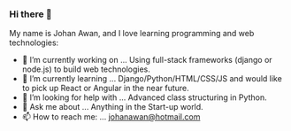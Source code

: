 ### Hi there 👋

My name is Johan Awan, and I love learning programming and web technologies:

- 🔭 I’m currently working on ...   Using full-stack frameworks (django or node.js) to build web technologies.
- 🌱 I’m currently learning ... Django/Python/HTML/CSS/JS and would like to pick up React or Angular in the near future.
- 🤔 I’m looking for help with ... Advanced class structuring in Python.
- 💬 Ask me about ... Anything in the Start-up world.
- 📫 How to reach me: ... johanawan@hotmail.com
